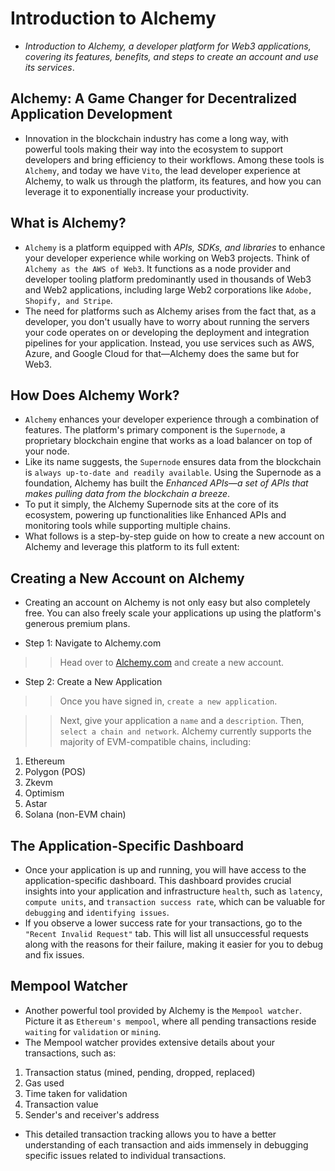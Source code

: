 # Introduction to Alchemy
- *Introduction to Alchemy, a developer platform for Web3 applications, covering its features, benefits, and steps to create an account and use its services*.

## Alchemy: A Game Changer for Decentralized Application Development
- Innovation in the blockchain industry has come a long way, with powerful tools making their way into the ecosystem to support developers and bring efficiency to their workflows. Among these tools is `Alchemy`, and today we have `Vito`, the lead developer experience at Alchemy, to walk us through the platform, its features, and how you can leverage it to exponentially increase your productivity.

## What is Alchemy?
- `Alchemy` is a platform equipped with *APIs, SDKs, and libraries* to enhance your developer experience while working on Web3 projects. Think of `Alchemy as the AWS of Web3`. It functions as a node provider and developer tooling platform predominantly used in thousands of Web3 and Web2 applications, including large Web2 corporations like `Adobe, Shopify, and Stripe`.
- The need for platforms such as Alchemy arises from the fact that, as a developer, you don't usually have to worry about running the servers your code operates on or developing the deployment and integration pipelines for your application. Instead, you use services such as AWS, Azure, and Google Cloud for that—Alchemy does the same but for Web3.

## How Does Alchemy Work?
- `Alchemy` enhances your developer experience through a combination of features. The platform's primary component is the `Supernode`, a proprietary blockchain engine that works as a load balancer on top of your node.
- Like its name suggests, the `Supernode` ensures data from the blockchain is `always up-to-date and readily available`. Using the Supernode as a foundation, Alchemy has built the *Enhanced APIs—a set of APIs that makes pulling data from the blockchain a breeze*.
- To put it simply, the Alchemy Supernode sits at the core of its ecosystem, powering up functionalities like Enhanced APIs and monitoring tools while supporting multiple chains.
- What follows is a step-by-step guide on how to create a new account on Alchemy and leverage this platform to its full extent:

## Creating a New Account on Alchemy
- Creating an account on Alchemy is not only easy but also completely free. You can also freely scale your applications up using the platform's generous premium plans.

- Step 1: Navigate to Alchemy.com

>> Head over to [Alchemy.com](https://alchemy.com/) and create a new account.

- Step 2: Create a New Application

>> Once you have signed in, `create a new application`.

>> Next, give your application a `name` and a `description`. Then, `select a chain and network`. Alchemy currently supports the majority of EVM-compatible chains, including:

1. Ethereum
2. Polygon (POS)
3. Zkevm
4. Optimism
5. Astar
6. Solana (non-EVM chain)

## The Application-Specific Dashboard
- Once your application is up and running, you will have access to the application-specific dashboard. This dashboard provides crucial insights into your application and infrastructure `health`, such as `latency`,` compute units`, and `transaction success rate`, which can be valuable for `debugging` and `identifying issues`.
- If you observe a lower success rate for your transactions, go to the `"Recent Invalid Request"` tab. This will list all unsuccessful requests along with the reasons for their failure, making it easier for you to debug and fix issues.

## Mempool Watcher
- Another powerful tool provided by Alchemy is the `Mempool watcher`. Picture it as `Ethereum's mempool`, where all pending transactions reside `waiting` for `validation` or `mining`.
- The Mempool watcher provides extensive details about your transactions, such as:

1. Transaction status (mined, pending, dropped, replaced)
2. Gas used
3. Time taken for validation
4. Transaction value
5. Sender's and receiver's address

- This detailed transaction tracking allows you to have a better understanding of each transaction and aids immensely in debugging specific issues related to individual transactions.

